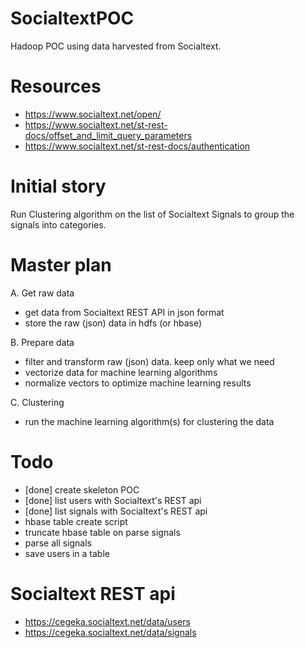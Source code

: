 SocialtextPOC
=============

Hadoop POC using data harvested from Socialtext.

Resources
=============
* https://www.socialtext.net/open/
* https://www.socialtext.net/st-rest-docs/offset_and_limit_query_parameters
* https://www.socialtext.net/st-rest-docs/authentication

Initial story
===============
Run Clustering algorithm on the list of Socialtext Signals to group the signals into categories.

Master plan
=============

A. Get raw data
* get data from Socialtext REST API in json format
* store the raw (json) data in hdfs (or hbase)

B. Prepare data
* filter and transform raw (json) data. keep only what we need
* vectorize data for machine learning algorithms
* normalize vectors to optimize machine learning results

C. Clustering
* run the machine learning algorithm(s) for clustering the data

Todo
======
* [done] create skeleton POC
* [done] list users with Socialtext's REST api
* [done] list signals with Socialtext's REST api
* hbase table create script
* truncate hbase table on parse signals
* parse all signals
* save users in a table

Socialtext REST api
====================
* https://cegeka.socialtext.net/data/users
* https://cegeka.socialtext.net/data/signals
